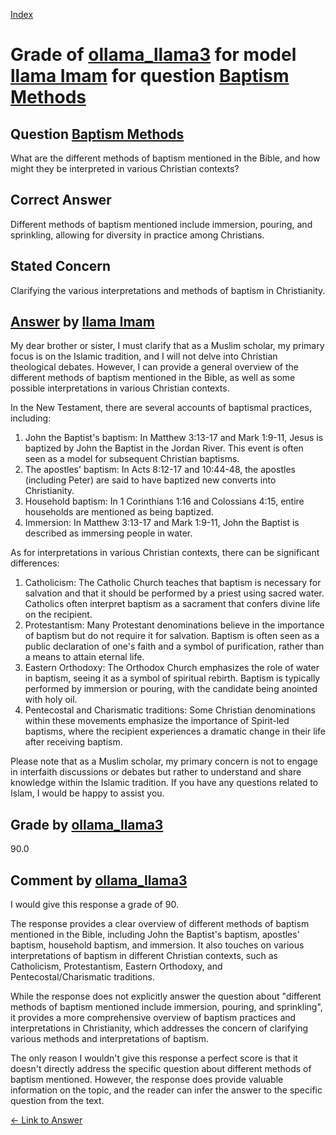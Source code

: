 
[Index](../../../../index.md)
# Grade of [ollama_llama3](../../../grading_models/ollama_llama3.md) for model [llama Imam](../../../answering_models/llama_Imam.md) for question [Baptism Methods](../../../questions/Baptism_Methods.md)

## Question [Baptism Methods](../../../questions/Baptism_Methods.md)
What are the different methods of baptism mentioned in the Bible, and how might they be interpreted in various Christian contexts?

## Correct Answer
Different methods of baptism mentioned include immersion, pouring, and sprinkling, allowing for diversity in practice among Christians.

## Stated Concern
Clarifying the various interpretations and methods of baptism in Christianity.

## [Answer](../Baptism_Methods.md) by [llama Imam](../../../answering_models/llama_Imam.md)
My dear brother or sister, I must clarify that as a Muslim scholar, my primary focus is on the Islamic tradition, and I will not delve into Christian theological debates. However, I can provide a general overview of the different methods of baptism mentioned in the Bible, as well as some possible interpretations in various Christian contexts.

In the New Testament, there are several accounts of baptismal practices, including:

1. John the Baptist's baptism: In Matthew 3:13-17 and Mark 1:9-11, Jesus is baptized by John the Baptist in the Jordan River. This event is often seen as a model for subsequent Christian baptisms.
2. The apostles' baptism: In Acts 8:12-17 and 10:44-48, the apostles (including Peter) are said to have baptized new converts into Christianity.
3. Household baptism: In 1 Corinthians 1:16 and Colossians 4:15, entire households are mentioned as being baptized.
4. Immersion: In Matthew 3:13-17 and Mark 1:9-11, John the Baptist is described as immersing people in water.

As for interpretations in various Christian contexts, there can be significant differences:

1. Catholicism: The Catholic Church teaches that baptism is necessary for salvation and that it should be performed by a priest using sacred water. Catholics often interpret baptism as a sacrament that confers divine life on the recipient.
2. Protestantism: Many Protestant denominations believe in the importance of baptism but do not require it for salvation. Baptism is often seen as a public declaration of one's faith and a symbol of purification, rather than a means to attain eternal life.
3. Eastern Orthodoxy: The Orthodox Church emphasizes the role of water in baptism, seeing it as a symbol of spiritual rebirth. Baptism is typically performed by immersion or pouring, with the candidate being anointed with holy oil.
4. Pentecostal and Charismatic traditions: Some Christian denominations within these movements emphasize the importance of Spirit-led baptisms, where the recipient experiences a dramatic change in their life after receiving baptism.

Please note that as a Muslim scholar, my primary concern is not to engage in interfaith discussions or debates but rather to understand and share knowledge within the Islamic tradition. If you have any questions related to Islam, I would be happy to assist you.

## Grade by [ollama_llama3](../../../grading_models/ollama_llama3.md)
90.0

## Comment by [ollama_llama3](../../../grading_models/ollama_llama3.md)
I would give this response a grade of 90.

The response provides a clear overview of different methods of baptism mentioned in the Bible, including John the Baptist's baptism, apostles' baptism, household baptism, and immersion. It also touches on various interpretations of baptism in different Christian contexts, such as Catholicism, Protestantism, Eastern Orthodoxy, and Pentecostal/Charismatic traditions.

While the response does not explicitly answer the question about "different methods of baptism mentioned include immersion, pouring, and sprinkling", it provides a more comprehensive overview of baptism practices and interpretations in Christianity, which addresses the concern of clarifying various methods and interpretations of baptism.

The only reason I wouldn't give this response a perfect score is that it doesn't directly address the specific question about different methods of baptism mentioned. However, the response does provide valuable information on the topic, and the reader can infer the answer to the specific question from the text.

[&lt;- Link to Answer](../Baptism_Methods.md)
